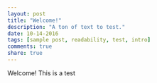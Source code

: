 ```yaml
---
layout: post
title: "Welcome!"
description: "A ton of text to test."
date: 10-14-2016
tags: [sample post, readability, test, intro]
comments: true
share: true
---
```


Welcome! This is a test